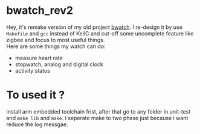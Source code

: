 # bwatch_rev2
Hey, it's remake version of my old project [bwatch](https://github.com/HoangViet93/beewatch). 
I re-design it by use `Makefile` and `gcc` instead of KeilC and cut-off some uncomplete feature like 
zigbee and focus to most useful things. </br>
Here are some things my watch can do:
- measure heart rate
- stopwatch, analog and digital clock
- activity status
# To used it ?
install arm embedded toolchain frist, after that go to any folder in unit-test and `make lib` and `make`.
I seperate make to two phase just because i want reduce the log messgae.
